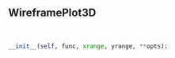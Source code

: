 ## <a id=McUtils.Plots.Plots.WireframePlot3D>WireframePlot3D</a>


<a id=McUtils.Plots.Plots.WireframePlot3D.__init__>&nbsp;</a>
```python
__init__(self, func, xrange, yrange, **opts): 
```

